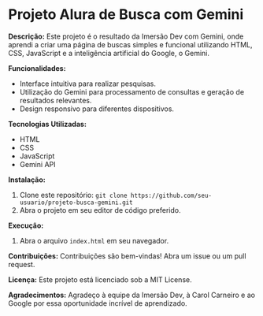 # Projeto Alura de Busca com Gemini

**Descrição:**
Este projeto é o resultado da Imersão Dev com Gemini, onde aprendi a criar uma página de buscas simples e funcional utilizando HTML, CSS, JavaScript e a inteligência artificial do Google, o Gemini.

**Funcionalidades:**
* Interface intuitiva para realizar pesquisas.
* Utilização do Gemini para processamento de consultas e geração de resultados relevantes.
* Design responsivo para diferentes dispositivos.

**Tecnologias Utilizadas:**
* HTML
* CSS
* JavaScript
* Gemini API

**Instalação:**
1. Clone este repositório: `git clone https://github.com/seu-usuario/projeto-busca-gemini.git`
2. Abra o projeto em seu editor de código preferido.

**Execução:**
1. Abra o arquivo `index.html` em seu navegador.

**Contribuições:**
Contribuições são bem-vindas! Abra um issue ou um pull request.

**Licença:**
Este projeto está licenciado sob a MIT License.

**Agradecimentos:**
Agradeço à equipe da Imersão Dev, à Carol Carneiro e ao Google por essa oportunidade incrível de aprendizado.
